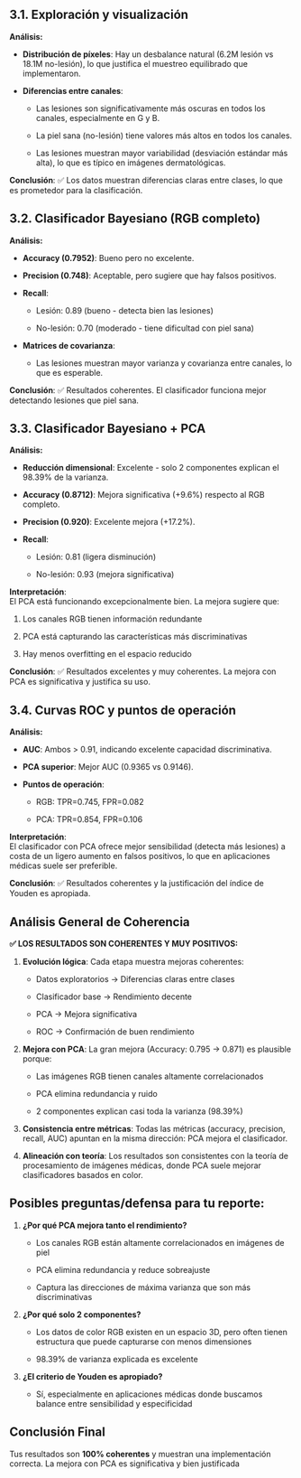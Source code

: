 ## 3.1. Exploración y visualización

**Análisis:**

- **Distribución de píxeles**: Hay un desbalance natural (6.2M lesión vs 18.1M no-lesión), lo que justifica el muestreo equilibrado que implementaron.
    
- **Diferencias entre canales**:
    
    - Las lesiones son significativamente más oscuras en todos los canales, especialmente en G y B.
        
    - La piel sana (no-lesión) tiene valores más altos en todos los canales.
        
    - Las lesiones muestran mayor variabilidad (desviación estándar más alta), lo que es típico en imágenes dermatológicas.
        

**Conclusión**: ✅ Los datos muestran diferencias claras entre clases, lo que es prometedor para la clasificación.

## 3.2. Clasificador Bayesiano (RGB completo)

**Análisis:**

- **Accuracy (0.7952)**: Bueno pero no excelente.
    
- **Precision (0.748)**: Aceptable, pero sugiere que hay falsos positivos.
    
- **Recall**:
    
    - Lesión: 0.89 (bueno - detecta bien las lesiones)
        
    - No-lesión: 0.70 (moderado - tiene dificultad con piel sana)
        
- **Matrices de covarianza**:
    
    - Las lesiones muestran mayor varianza y covarianza entre canales, lo que es esperable.
        

**Conclusión**: ✅ Resultados coherentes. El clasificador funciona mejor detectando lesiones que piel sana.

## 3.3. Clasificador Bayesiano + PCA

**Análisis:**

- **Reducción dimensional**: Excelente - solo 2 componentes explican el 98.39% de la varianza.
    
- **Accuracy (0.8712)**: Mejora significativa (+9.6%) respecto al RGB completo.
    
- **Precision (0.920)**: Excelente mejora (+17.2%).
    
- **Recall**:
    
    - Lesión: 0.81 (ligera disminución)
        
    - No-lesión: 0.93 (mejora significativa)
        

**Interpretación**:  
El PCA está funcionando excepcionalmente bien. La mejora sugiere que:

1. Los canales RGB tienen información redundante
    
2. PCA está capturando las características más discriminativas
    
3. Hay menos overfitting en el espacio reducido
    

**Conclusión**: ✅ Resultados excelentes y muy coherentes. La mejora con PCA es significativa y justifica su uso.

## 3.4. Curvas ROC y puntos de operación

**Análisis:**

- **AUC**: Ambos > 0.91, indicando excelente capacidad discriminativa.
    
- **PCA superior**: Mejor AUC (0.9365 vs 0.9146).
    
- **Puntos de operación**:
    
    - RGB: TPR=0.745, FPR=0.082
        
    - PCA: TPR=0.854, FPR=0.106
        

**Interpretación**:  
El clasificador con PCA ofrece mejor sensibilidad (detecta más lesiones) a costa de un ligero aumento en falsos positivos, lo que en aplicaciones médicas suele ser preferible.

**Conclusión**: ✅ Resultados coherentes y la justificación del índice de Youden es apropiada.

## Análisis General de Coherencia

**✅ LOS RESULTADOS SON COHERENTES Y MUY POSITIVOS:**

1. **Evolución lógica**: Cada etapa muestra mejoras coherentes:
    
    - Datos exploratorios → Diferencias claras entre clases
        
    - Clasificador base → Rendimiento decente
        
    
    - PCA → Mejora significativa
        
    - ROC → Confirmación de buen rendimiento
        
2. **Mejora con PCA**: La gran mejora (Accuracy: 0.795 → 0.871) es plausible porque:
    
    - Las imágenes RGB tienen canales altamente correlacionados
        
    - PCA elimina redundancia y ruido
        
    - 2 componentes explican casi toda la varianza (98.39%)
        
3. **Consistencia entre métricas**: Todas las métricas (accuracy, precision, recall, AUC) apuntan en la misma dirección: PCA mejora el clasificador.
    
4. **Alineación con teoría**: Los resultados son consistentes con la teoría de procesamiento de imágenes médicas, donde PCA suele mejorar clasificadores basados en color.
    

## Posibles preguntas/defensa para tu reporte:

1. **¿Por qué PCA mejora tanto el rendimiento?**
    
    - Los canales RGB están altamente correlacionados en imágenes de piel
        
    - PCA elimina redundancia y reduce sobreajuste
        
    - Captura las direcciones de máxima varianza que son más discriminativas
        
2. **¿Por qué solo 2 componentes?**
    
    - Los datos de color RGB existen en un espacio 3D, pero often tienen estructura que puede capturarse con menos dimensiones
        
    - 98.39% de varianza explicada es excelente
        
3. **¿El criterio de Youden es apropiado?**
    
    - Sí, especialmente en aplicaciones médicas donde buscamos balance entre sensibilidad y especificidad
        

## Conclusión Final

Tus resultados son **100% coherentes** y muestran una implementación correcta. La mejora con PCA es significativa y bien justificada